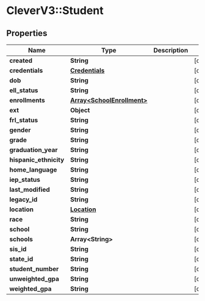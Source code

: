 # CleverV3::Student

## Properties
Name | Type | Description | Notes
------------ | ------------- | ------------- | -------------
**created** | **String** |  | [optional] 
**credentials** | [**Credentials**](Credentials.md) |  | [optional] 
**dob** | **String** |  | [optional] 
**ell_status** | **String** |  | [optional] 
**enrollments** | [**Array&lt;SchoolEnrollment&gt;**](SchoolEnrollment.md) |  | [optional] 
**ext** | **Object** |  | [optional] 
**frl_status** | **String** |  | [optional] 
**gender** | **String** |  | [optional] 
**grade** | **String** |  | [optional] 
**graduation_year** | **String** |  | [optional] 
**hispanic_ethnicity** | **String** |  | [optional] 
**home_language** | **String** |  | [optional] 
**iep_status** | **String** |  | [optional] 
**last_modified** | **String** |  | [optional] 
**legacy_id** | **String** |  | [optional] 
**location** | [**Location**](Location.md) |  | [optional] 
**race** | **String** |  | [optional] 
**school** | **String** |  | [optional] 
**schools** | **Array&lt;String&gt;** |  | [optional] 
**sis_id** | **String** |  | [optional] 
**state_id** | **String** |  | [optional] 
**student_number** | **String** |  | [optional] 
**unweighted_gpa** | **String** |  | [optional] 
**weighted_gpa** | **String** |  | [optional] 

